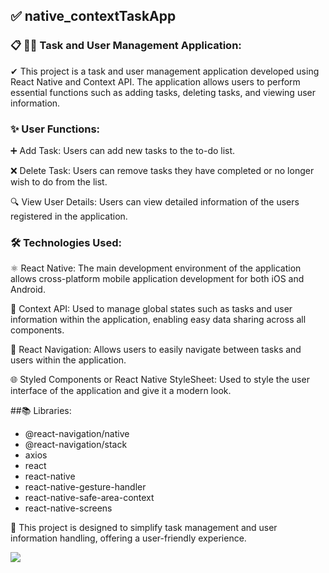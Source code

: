 ## ✅ native_contextTaskApp

### 📋 👩‍💻 Task and User Management Application:

✔ This project is a task and user management application developed using React Native and Context API. The application allows users to perform essential functions such as adding tasks, deleting tasks, and viewing user information.

### ✨ User Functions:

➕ Add Task: Users can add new tasks to the to-do list.

❌ Delete Task: Users can remove tasks they have completed or no longer wish to do from the list.

🔍 View User Details: Users can view detailed information of the users registered in the application.

### 🛠 Technologies Used:

⚛️ React Native: The main development environment of the application allows cross-platform mobile application development for both iOS and Android.

🔄 Context API: Used to manage global states such as tasks and user information within the application, enabling easy data sharing across all components.

🔗 React Navigation: Allows users to easily navigate between tasks and users within the application.

🌐 Styled Components or React Native StyleSheet: Used to style the user interface of the application and give it a modern look.

##📚 Libraries:

 - @react-navigation/native
 - @react-navigation/stack
 - axios
 - react
 - react-native
 - react-native-gesture-handler
 - react-native-safe-area-context
 - react-native-screens
  

📌 This project is designed to simplify task management and user information handling, offering a user-friendly experience.

![](./src/image/contextTask.gif)
